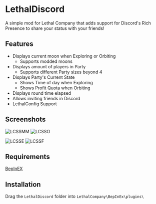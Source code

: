 # LethalDiscord

A simple mod for Lethal Company that adds support for Discord's Rich Presence to share your status with your friends!

## Features

- Displays current moon when Exploring or Orbiting
  - Supports modded moons
- Displays amount of players in Party
  - Supports different Party sizes beyond 4
- Displays Party's Current State
  - Shows Time of day when Exploring
  - Shows Profit Quota when Orbiting
- Displays round time elapsed
- Allows inviting friends in Discord
- LethalConfig Support

## Screenshots

![LCSSMM](https://github.com/user-attachments/assets/ff330447-6e23-42e9-a702-6450752d8fbe)
![LCSSO](https://github.com/user-attachments/assets/24a379d8-fcc2-403a-be00-a1640a45aac8)

![LCSSE](https://github.com/user-attachments/assets/3293589d-5ab5-4a4f-bc57-df95270950f1)
![LCSSF](https://github.com/user-attachments/assets/4f99ba6e-40f3-420a-9fea-64ce72bbaa00)

## Requirements

[BepInEX](https://github.com/BepInEx/BepInEx)

## Installation

Drag the `LethalDiscord` folder into `LethalCompany\BepInEx\plugins\`
